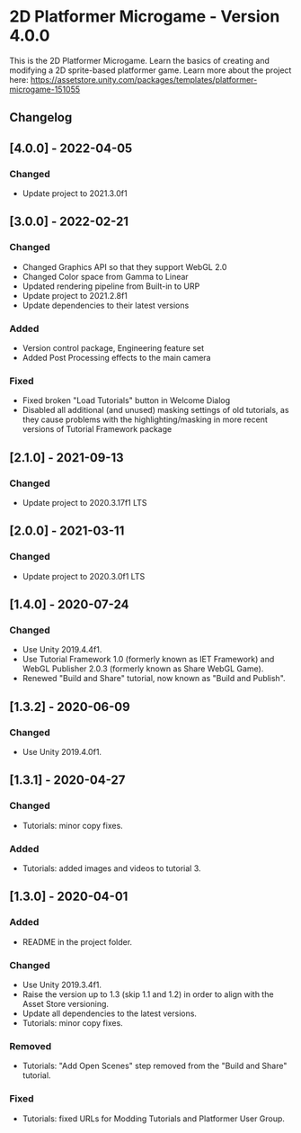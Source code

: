 ﻿2D Platformer Microgame - Version 4.0.0
=======================================

This is the 2D Platformer Microgame. Learn the basics of creating and modifying a 2D sprite-based platformer game.
Learn more about the project here: https://assetstore.unity.com/packages/templates/platformer-microgame-151055

Changelog
---------
## [4.0.0] - 2022-04-05

### Changed
- Update project to 2021.3.0f1

## [3.0.0] - 2022-02-21

### Changed
- Changed Graphics API so that they support WebGL 2.0
- Changed Color space from Gamma to Linear
- Updated rendering pipeline from Built-in to URP
- Update project to 2021.2.8f1
- Update dependencies to their latest versions

### Added
- Version control package, Engineering feature set
- Added Post Processing effects to the main camera

### Fixed
- Fixed broken "Load Tutorials" button in Welcome Dialog
- Disabled all additional (and unused) masking settings of old tutorials, as they cause problems with the highlighting/masking in more recent versions of Tutorial Framework package

## [2.1.0] - 2021-09-13

### Changed
- Update project to 2020.3.17f1 LTS

## [2.0.0] - 2021-03-11

### Changed
- Update project to 2020.3.0f1 LTS

## [1.4.0] - 2020-07-24

### Changed
- Use Unity 2019.4.4f1.
- Use Tutorial Framework 1.0 (formerly known as IET Framework) and WebGL Publisher 2.0.3 (formerly known as Share WebGL Game).
- Renewed "Build and Share" tutorial, now known as "Build and Publish".

## [1.3.2] - 2020-06-09

### Changed
- Use Unity 2019.4.0f1.

## [1.3.1] - 2020-04-27

### Changed
- Tutorials: minor copy fixes.

### Added
- Tutorials: added images and videos to tutorial 3.

## [1.3.0] - 2020-04-01

### Added
- README in the project folder.

### Changed
- Use Unity 2019.3.4f1.
- Raise the version up to 1.3 (skip 1.1 and 1.2) in order to align with the Asset Store versioning.
- Update all dependencies to the latest versions.
- Tutorials: minor copy fixes.

### Removed
- Tutorials: "Add Open Scenes" step removed from the "Build and Share" tutorial.

### Fixed
- Tutorials: fixed URLs for Modding Tutorials and Platformer User Group.
